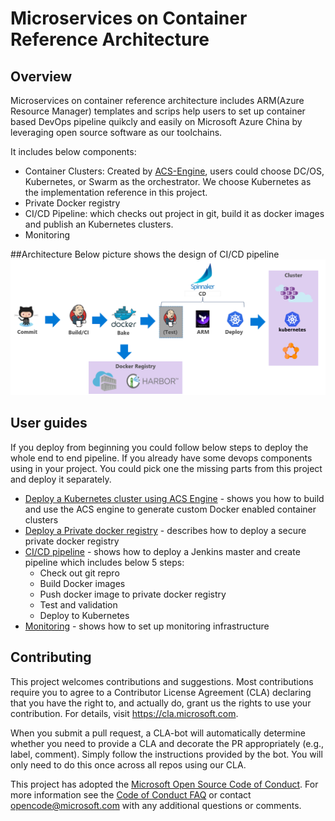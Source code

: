 # Microservices on Container Reference Architecture

## Overview

Microservices on container reference architecture includes ARM(Azure Resource Manager) templates and scrips help users to set up container based DevOps pipeline quikcly and easily on Microsoft Azure China by leveraging open source software as our toolchains.

It includes below components:
* Container Clusters: Created by [ACS-Engine](https://github.com/Azure/acs-engine), users could choose DC/OS, Kubernetes, or Swarm as the orchestrator. We choose Kubernetes as the implementation reference in this project.
* Private Docker registry
* CI/CD Pipeline: which checks out project in git, build it as docker images and publish an Kubernetes clusters. 
* Monitoring

##Architecture
Below picture shows the design of CI/CD pipeline
![Image of CI/CD architecture](doc/imgs/cicd_architecture.png)

## User guides

If you deploy from beginning you could follow below steps to deploy the whole end to end pipeline. If you already have some devops components using in your project. You could pick one the missing parts from this project and deploy it separately.

* [Deploy a Kubernetes cluster using ACS Engine](https://github.com/Azure/acs-engine/blob/master/docs/acsengine.md) - shows you how to build and use the ACS engine to generate custom Docker enabled container clusters
* [Deploy a Private docker registry](azure-docker-registry/README.md) - describes how to deploy a secure private docker registry
* [CI/CD pipeline](cicd/README.md) - shows how to deploy a Jenkins master and create pipeline which includes below 5 steps:
    * Check out git repro
    * Build Docker images 
    * Push docker image to private docker registry 
    * Test and validation 
    * Deploy to Kubernetes 
* [Monitoring](monitoring/README.md) - shows how to set up monitoring infrastructure 

## Contributing

This project welcomes contributions and suggestions.  Most contributions require you to agree to a
Contributor License Agreement (CLA) declaring that you have the right to, and actually do, grant us
the rights to use your contribution. For details, visit https://cla.microsoft.com.

When you submit a pull request, a CLA-bot will automatically determine whether you need to provide
a CLA and decorate the PR appropriately (e.g., label, comment). Simply follow the instructions
provided by the bot. You will only need to do this once across all repos using our CLA.

This project has adopted the [Microsoft Open Source Code of Conduct](https://opensource.microsoft.com/codeofconduct/).
For more information see the [Code of Conduct FAQ](https://opensource.microsoft.com/codeofconduct/faq/) or
contact [opencode@microsoft.com](mailto:opencode@microsoft.com) with any additional questions or comments.

